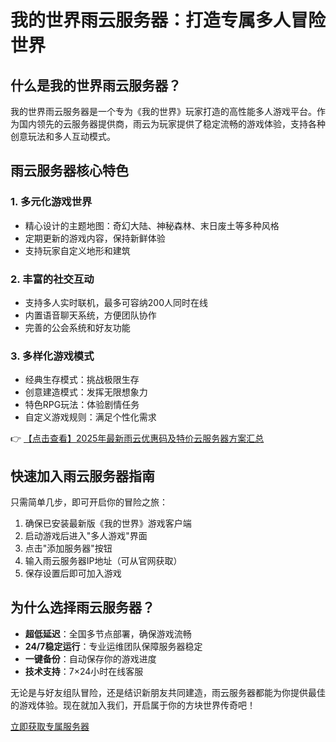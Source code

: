 # 我的世界雨云服务器：打造专属多人冒险世界

## 什么是我的世界雨云服务器？

我的世界雨云服务器是一个专为《我的世界》玩家打造的高性能多人游戏平台。作为国内领先的云服务器提供商，雨云为玩家提供了稳定流畅的游戏体验，支持各种创意玩法和多人互动模式。

## 雨云服务器核心特色

### 1. 多元化游戏世界
- 精心设计的主题地图：奇幻大陆、神秘森林、末日废土等多种风格
- 定期更新的游戏内容，保持新鲜体验
- 支持玩家自定义地形和建筑

### 2. 丰富的社交互动
- 支持多人实时联机，最多可容纳200人同时在线
- 内置语音聊天系统，方便团队协作
- 完善的公会系统和好友功能

### 3. 多样化游戏模式
- 经典生存模式：挑战极限生存
- 创意建造模式：发挥无限想象力
- 特色RPG玩法：体验剧情任务
- 自定义游戏规则：满足个性化需求

👉 [【点击查看】2025年最新雨云优惠码及特价云服务器方案汇总](https://bit.ly/RainYun)

## 快速加入雨云服务器指南

只需简单几步，即可开启你的冒险之旅：

1. 确保已安装最新版《我的世界》游戏客户端
2. 启动游戏后进入"多人游戏"界面
3. 点击"添加服务器"按钮
4. 输入雨云服务器IP地址（可从官网获取）
5. 保存设置后即可加入游戏

## 为什么选择雨云服务器？

- **超低延迟**：全国多节点部署，确保游戏流畅
- **24/7稳定运行**：专业运维团队保障服务器稳定
- **一键备份**：自动保存你的游戏进度
- **技术支持**：7×24小时在线客服

无论是与好友组队冒险，还是结识新朋友共同建造，雨云服务器都能为你提供最佳的游戏体验。现在就加入我们，开启属于你的方块世界传奇吧！

[立即获取专属服务器](https://bit.ly/RainYun)